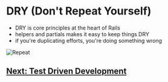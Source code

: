 # DRY (Don't Repeat Yourself)
- DRY is core principles at the heart of Rails
- helpers and partials makes it easy to keep things DRY
- if you're duplicating efforts, you're doing something wrong

![Repeat](https://deviq.com/wp-content/uploads/DontRepeatYourself-400x400-300x300.png)

## [Next: Test Driven Development](08_TESTING.md)
